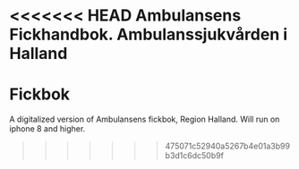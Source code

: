 <<<<<<< HEAD
Ambulansens Fickhandbok. Ambulanssjukvården i Halland
=======
# Fickbok
A digitalized version of Ambulansens fickbok, Region Halland. Will run on iphone 8 and higher. 
>>>>>>> 475071c52940a5267b4e01a3b99b3d1c6dc50b9f
